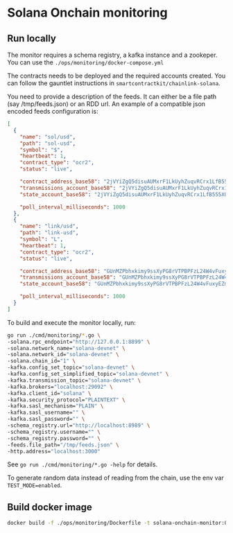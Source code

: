 # Solana Onchain monitoring


## Run locally

The monitor requires a schema registry, a kafka instance and a zookeper.
You can use the `./ops/monitoring/docker-compose.yml`

The contracts needs to be deployed and the required accounts created.
You can follow the gauntlet instructions in `smartcontractkit/chainlink-solana`.

You need to provide a description of the feeds. It can either be a file path (say /tmp/feeds.json) or an RDD url.
An example of a compatible json encoded feeds configuration is:
```json
[
  {
    "name": "sol/usd",
    "path": "sol-usd",
    "symbol": "$",
    "heartbeat": 1,
    "contract_type": "ocr2",
    "status": "live",

    "contract_address_base58": "2jVYiZgQ5disuAUMxrF1LkUyhZuqvRCrx1LfB555XUUv",
    "transmissions_account_base58": "2jVYiZgQ5disuAUMxrF1LkUyhZuqvRCrx1LfB555XUUv",
    "state_account_base58": "2jVYiZgQ5disuAUMxrF1LkUyhZuqvRCrx1LfB555XUUv",

    "poll_interval_milliseconds": 1000
  },
  {
    "name": "link/usd",
    "path": "link-usd",
    "symbol": "L",
    "heartbeat": 1,
    "contract_type": "ocr2",
    "status": "live",

    "contract_address_base58": "GUnMZPbhxkimy9ssXyPG8rVTPBPFzL24W4vFuxyEZm66",
    "transmissions_account_base58": "GUnMZPbhxkimy9ssXyPG8rVTPBPFzL24W4vFuxyEZm66",
    "state_account_base58": "GUnMZPbhxkimy9ssXyPG8rVTPBPFzL24W4vFuxyEZm66",

    "poll_interval_milliseconds": 1000
  }
]
```

To build and execute the monitor locally, run:

```bash
go run ./cmd/monitoring/*.go \
-solana.rpc_endpoint="http://127.0.0.1:8899" \
-solana.network_name="solana-devnet" \
-solana.network_id="solana-devnet" \
-solana.chain_id="1" \
-kafka.config_set_topic="solana-devnet" \
-kafka.config_set_simplified_topic="solana-devnet" \
-kafka.transmission_topic="solana-devnet" \
-kafka.brokers="localhost:29092" \
-kafka.client_id="solana" \
-kafka.security_protocol="PLAINTEXT" \
-kafka.sasl_mechanism="PLAIN" \
-kafka.sasl_username="" \
-kafka.sasl_password="" \
-schema_registry.url="http://localhost:8989" \
-schema_registry.username="" \
-schema_registry.password="" \
-feeds.file_path="/tmp/feeds.json" \
-http.address="localhost:3000"
```

See `go run ./cmd/monitoring/*.go -help` for details.

To generate random data instead of reading from the chain, use the env var `TEST_MODE=enabled`.

## Build docker image

```bash
docker build -f ./ops/monitoring/Dockerfile -t solana-onchain-monitor:0.1.0 .
```
